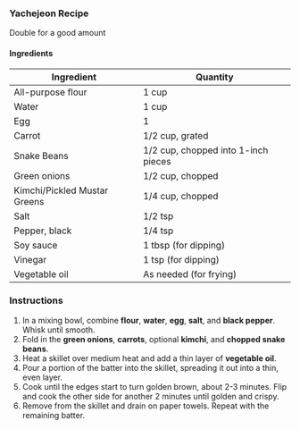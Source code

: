 ### Yachejeon Recipe
Double for a good amount

#### Ingredients

| Ingredient               | Quantity            |
|--------------------------|---------------------|
| All-purpose flour        | 1 cup               |
| Water                    | 1 cup               |
| Egg                      | 1                   |
| Carrot                   | 1/2 cup, grated  |
| Snake Beans              | 1/2 cup, chopped into 1-inch pieces |
| Green onions             | 1/2 cup, chopped          |
| Kimchi/Pickled Mustar Greens | 1/4 cup, chopped |
| Salt                     | 1/2 tsp             |
| Pepper, black            | 1/4 tsp             |
| Soy sauce                | 1 tbsp (for dipping)|
| Vinegar                  | 1 tsp (for dipping) |
| Vegetable oil            | As needed (for frying)|

### Instructions
1. In a mixing bowl, combine **flour**, **water**, **egg**, **salt**, and **black pepper**. Whisk until smooth.
2. Fold in the **green onions**, **carrots**, optional **kimchi**, and **chopped snake beans**.
3. Heat a skillet over medium heat and add a thin layer of **vegetable oil**.
4. Pour a portion of the batter into the skillet, spreading it out into a thin, even layer.
5. Cook until the edges start to turn golden brown, about 2-3 minutes. Flip and cook the other side for another 2 minutes until golden and crispy.
6. Remove from the skillet and drain on paper towels. Repeat with the remaining batter.
